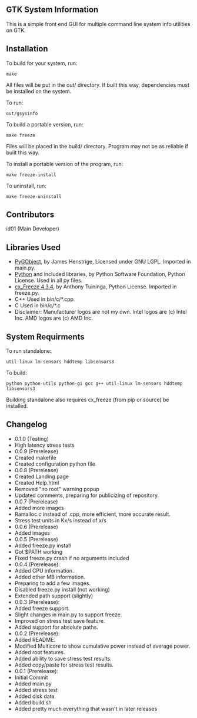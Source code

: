 ## GTK System Information
This is a simple front end GUI for multiple command line system info utilities on GTK.

## Installation
To build for your system, run: 
```
make
```
All files will be put in the out/ directory. If built this way, dependencies must be installed on the system.

To run:
```
out/gsysinfo
```

To build a portable version, run:
```
make freeze
```
Files will be placed in the build/ directory. Program may not be as reliable if built this way.

To install a portable version of the program, run:
```
make freeze-install
```
To uninstall, run:
```
make freeze-uninstall
```

## Contributors
id01 (Main Developer)

## Libraries Used
* [PyGObject](http://www.pygtk.org/), by James Henstrige, Licensed under GNU LGPL. Imported in main.py.
* [Python](https://www.python.org/) and included libraries, by Python Software Foundation, Python License. Used in all py files.
* [cx_Freeze 4.3.4](https://pypi.python.org/pypi/cx_freeze), by Anthony Tuininga, Python License. Imported in freeze.py.
* C++ Used in bin/c/*.cpp
* C Used in bin/c/*.c
* Disclaimer: Manufacturer logos are not my own. Intel logos are (c) Intel Inc. AMD logos are (c) AMD Inc.

## System Requirments
To run standalone:
```
util-linux lm-sensors hddtemp libsensors3
```
To build:
```
python python-utils python-gi gcc g++ util-linux lm-sensors hddtemp libsensors3
```
Building standalone also requires cx_freeze (from pip or source) be installed.

## Changelog
* 0.1.0 (Testing)
 * High latency stress tests
* 0.0.9 (Prerelease)
 * Created makefile
 * Created configuration python file
* 0.0.8 (Prerelease)
 * Created Landing page
 * Created Help.html
 * Removed "no root" warning popup
 * Updated comments, preparing for publicizing of repository.
* 0.0.7 (Prerelease)
 * Added more images
 * Ramalloc.c instead of .cpp, more efficient, more accurate result.
 * Stress test units in Kx/s instead of x/s
* 0.0.6 (Prerelease)
 * Added images
* 0.0.5 (Prerelease)
 * Added freeze.py install
 * Got $PATH working
 * Fixed freeze.py crash if no arguments included
* 0.0.4 (Prerelease):
 * Added CPU information.
 * Added other MB information.
 * Preparing to add a few images.
 * Disabled freeze.py install (not working)
 * Extended path support (slightly)
* 0.0.3 (Prerelease):
 * Added freeze support.
 * Slight changes in main.py to support freeze.
 * Improved on stress test save feature.
 * Added support for absolute paths.
* 0.0.2 (Prerelease):
 * Added README.
 * Modified Multicore to show cumulative power instead of average power.
 * Added root features.
 * Added ability to save stress test results.
 * Added copy/paste for stress test results.
* 0.0.1 (Prerelease):
 * Initial Commit
 * Added main.py
 * Added stress test
 * Added disk data
 * Added build.sh
 * Added pretty much everything that wasn't in later releases
